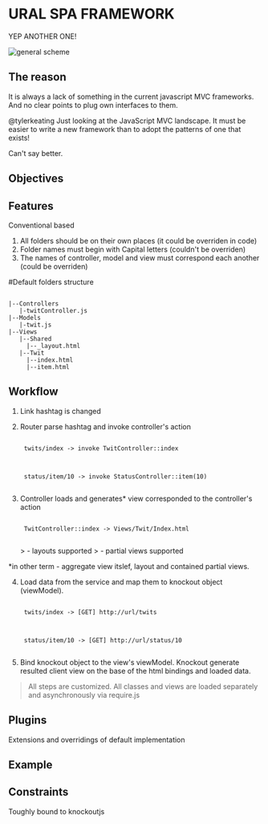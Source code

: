 URAL SPA FRAMEWORK
==================

YEP ANOTHER ONE!

![general scheme](https://raw.github.com/baio/Ural/master/readme/ural_general.jpg)

The reason
----------
It is always a lack of something in the current javascript MVC frameworks. And no clear points to plug own interfaces to them.

@tylerkeating Just looking at the JavaScript MVC landscape. It must be easier to write a new framework than to adopt the patterns of one that exists!

Can't say better.

Objectives
----------

Features
--------
Conventional based
1. All folders should be on their own places (it could be overriden in code)
2. Folder names must begin with Capital letters (couldn't be overriden)
3. The names of controller, model and view must correspond each another (could be overriden)

#Default folders structure

<code>
|--Controllers
   |-twitController.js
|--Models
   |-twit.js
|--Views
   |--Shared
     |--_layout.html
   |--Twit
     |--index.html
     |--item.html
</code>



Workflow
--------

1. Link hashtag is changed

2. Router parse hashtag and invoke controller's action
    <p>
    <code>
    twits/index -> invoke TwitController::index
    </code>
    <p>
    </p>
    <code>
    status/item/10 -> invoke StatusController::item(10)
    </code>
    </p>

3. Controller loads and generates* view corresponded to the controller's action
    <p>
    <code>
    TwitController::index -> Views/Twit/Index.html
    </code>
    </p>
    > - layouts supported
    > - partial views supported

*in other term - aggregate view itslef, layout and contained partial views.

4. Load data from the service and map them to knockout object (viewModel).
    <p>
    <code>
    twits/index -> [GET] http://url/twits
    </code>
    </p>
    <p>
    <code>
    status/item/10 -> [GET] http://url/status/10
    </code>
    </p>

5. Bind knockout object to the view's viewModel.
    Knockout generate resulted client view on the base of the html bindings and loaded data.

>All steps are customized.
>All classes and views are loaded separately and asynchronously via require.js

Plugins
-------

Extensions and overridings of default implementation

Example
-------

Constraints
-----------
Toughly bound to knockoutjs